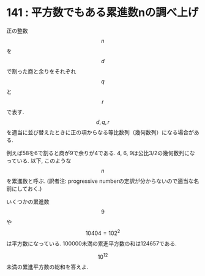 # 141 : 平方数でもある累進数nの調べ上げ

正の整数$$n$$を$$d$$で割った商と余りをそれぞれ$$q$$と$$r$$で表す. $$d, q, r$$を適当に並び替えたときに正の項からなる等比数列（幾何数列）になる場合がある.

例えば58を6で割ると商が9で余りが4である. 4, 6, 9は公比3/2の幾何数列になっている. 以下, このような $$n$$を累進数と呼ぶ. (訳者注: progressive numberの定訳が分からないので適当な名前にしておく.)

いくつかの累進数$$9$$や$$10404=102^2$$は平方数になっている. 100000未満の累進平方数の和は124657である.

$$10^{12}$$未満の累進平方数の総和を答えよ.
